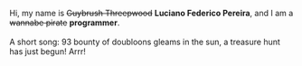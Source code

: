 Hi, my name is ~~Guybrush Threepwood~~ **Luciano Federico Pereira**, and I am a ~~wannabe pirate~~ **programmer**.<br><br>A short song: 93 bounty of doubloons gleams in the sun, a treasure hunt has just begun! Arrr!
